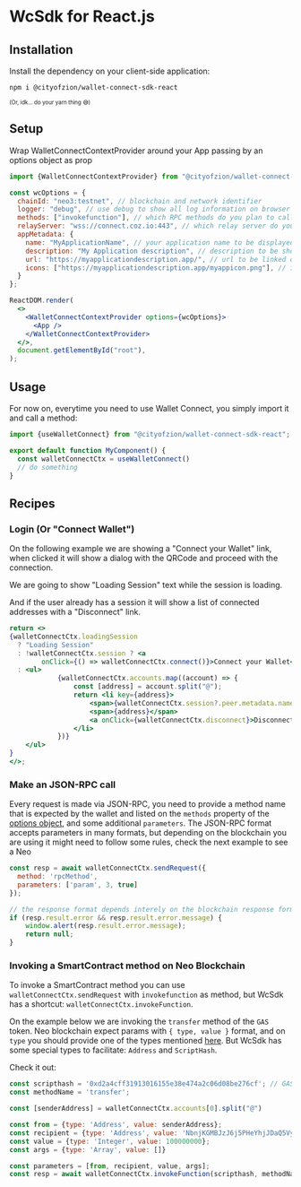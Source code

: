 # WcSdk for React.js

## Installation
Install the dependency on your client-side application:
```
npm i @cityofzion/wallet-connect-sdk-react
```
<small><small>(Or, idk... do your yarn thing 😅)</small></small>

## Setup
Wrap WalletConnectContextProvider around your App passing by an options object as prop
```jsx
import {WalletConnectContextProvider} from "@cityofzion/wallet-connect-sdk-react";

const wcOptions = {
  chainId: "neo3:testnet", // blockchain and network identifier
  logger: "debug", // use debug to show all log information on browser console
  methods: ["invokefunction"], // which RPC methods do you plan to call
  relayServer: "wss://connect.coz.io:443", // which relay server do you want to use, alternatively you can use "wss://relay.walletconnect.org"
  appMetadata: {
    name: "MyApplicationName", // your application name to be displayed on the wallet
    description: "My Application description", // description to be shown on the wallet
    url: "https://myapplicationdescription.app/", // url to be linked on the wallet
    icons: ["https://myapplicationdescription.app/myappicon.png"], // icon to be shown on the wallet
  }
};

ReactDOM.render(
  <>
    <WalletConnectContextProvider options={wcOptions}>
      <App />
    </WalletConnectContextProvider>
  </>,
  document.getElementById("root"),
);
```

## Usage
For now on, everytime you need to use Wallet Connect, you simply import it and call a method:
```ts
import {useWalletConnect} from "@cityofzion/wallet-connect-sdk-react";

export default function MyComponent() {
  const walletConnectCtx = useWalletConnect()
  // do something
}
```

## Recipes

### Login (Or "Connect Wallet")
On the following example we are showing a "Connect your Wallet" link, when clicked it will show a dialog with the QRCode
and proceed with the connection.

We are going to show "Loading Session" text while the session is loading.

And if the user already has a session it will show a list of connected addresses with a "Disconnect" link.
```jsx
return <>
{walletConnectCtx.loadingSession
  ? "Loading Session"
  : !walletConnectCtx.session ? <a
        onClick={() => walletConnectCtx.connect()}>Connect your Wallet</a>
  : <ul>
            {walletConnectCtx.accounts.map((account) => {
                const [address] = account.split("@");
                return <li key={address}>
                    <span>{walletConnectCtx.session?.peer.metadata.name}</span>
                    <span>{address}</span>
                    <a onClick={walletConnectCtx.disconnect}>Disconnect</a>
                </li>
            })}
    </ul>
}
</>;

```

### Make an JSON-RPC call
Every request is made via JSON-RPC, you need to provide a method name that is expected by the wallet and listed on
the `methods` property of the [options object](#setup), and some additional `parameters`. The JSON-RPC format accepts
parameters in many formats, but depending on the blockchain you are using it might need to follow some rules, check the
next example to see a Neo
```js
const resp = await walletConnectCtx.sendRequest({
  method: 'rpcMethod',
  parameters: ['param', 3, true]
});

// the response format depends interely on the blockchain response format
if (resp.result.error && resp.result.error.message) {
    window.alert(resp.result.error.message);
    return null;
}
```

### Invoking a SmartContract method on Neo Blockchain
To invoke a SmartContract method you can use `walletConnectCtx.sendRequest` with `invokefunction` as method, but WcSdk
has a shortcut: `walletConnectCtx.invokeFunction`.

On the example below we are invoking the `transfer` method of the `GAS` token. Neo blockchain expect params with
`{ type, value }` format, and on `type` you should provide one of the types mentioned
[here](https://github.com/neo-project/neo/blob/master/src/neo/SmartContract/ContractParameterType.cs).
But WcSdk has some special types to facilitate: `Address` and `ScriptHash`.

Check it out:
```js
const scripthash = '0xd2a4cff31913016155e38e474a2c06d08be276cf'; // GAS token
const methodName = 'transfer';

const [senderAddress] = walletConnectCtx.accounts[0].split("@")

const from = {type: 'Address', value: senderAddress};
const recipient = {type: 'Address', value: 'NbnjKGMBJzJ6j5PHeYhjJDaQ5Vy5UYu4Fv'};
const value = {type: 'Integer', value: 100000000};
const args = {type: 'Array', value: []}

const parameters = [from, recipient, value, args];
const resp = await walletConnectCtx.invokeFunction(scripthash, methodName, parameters);
```